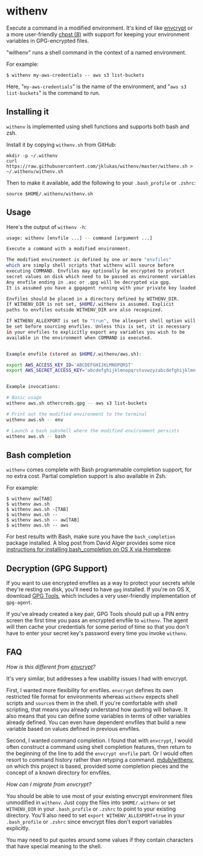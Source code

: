 # withenv

Execute a command in a modified environment.
It's kind of like [envcrypt](https://github.com/whilp/envcrypt)
or a more user-friendly
[chpst (8)](http://manpages.ubuntu.com/manpages/hardy/man8/chpst.8.html)
with support for keeping your environment variables in GPG-encrypted files.

"withenv" runs a shell command in the context of a named environment.

For example:

    $ withenv my-aws-credentials -- aws s3 list-buckets

Here, "`my-aws-credentials`" is the name of the environment, and "`aws s3 list-buckets`" is the command to run.

## Installing it

`withenv` is implemented using shell functions and supports both bash and zsh.

Install it by copying `withenv.sh` from GitHub:

    mkdir -p ~/.withenv
    curl https://raw.githubusercontent.com/jklukas/withenv/master/withenv.sh > ~/.withenv/withenv.sh

Then to make it available, add the following to your `.bash_profile` or `.zshrc`:

    source $HOME/.withenv/withenv.sh

## Usage

Here's the output of `withenv -h`:

```bash
usage: withenv [envfile ...] -- command [argument ...]

Execute a command with a modified environment.

The modified environment is defined by one or more "envfiles"
which are simply shell scripts that withenv will source before
executing COMMAND. Envfiles may optionally be encrypted to protect
secret values on disk which need to be passed as environment variables.
Any envfile ending in .asc or .gpg will be decrypted via gpg.
It is assumed you have a gpgagent running with your private key loaded.

Envfiles should be placed in a directory defined by WITHENV_DIR.
If WITHENV_DIR is not set, $HOME/.withenv is assumed. Explicit
paths to envfiles outside WITHENV_DIR are also recognized.

If WITHENV_ALLEXPORT is set to "true", the allexport shell option will
be set before sourcing envfiles. Unless this is set, it is necessary
in your envfiles to explicitly export any variables you wish to be
available in the environment when COMMAND is executed.


Example envfile (stored as $HOME/.withenv/aws.sh):

export AWS_ACCESS_KEY_ID='ABCDEFGHIJKLMNOPQRST'
export AWS_SECRET_ACCESS_KEY='abcdefghijklmnopqrstuvwzyzabcdefghijklmn'


Example invocations:

# Basic usage
withenv aws.sh othercreds.gpg -- aws s3 list-buckets

# Print out the modified environment to the terminal
withenv aws.sh -- env

# Launch a bash subshell where the modified environment persists
withenv aws.sh -- bash
```

## Bash completion

`withenv` comes complete with Bash programmable completion support, for no extra cost.
Partial completion support is also available in Zsh.

For example:

    $ withenv aw[TAB]
    $ withenv aws.sh
    $ withenv aws.sh -[TAB]
    $ withenv aws.sh --
    $ withenv aws.sh -- aw[TAB]
    $ withenv aws.sh -- aws


For best results with Bash, make sure you have the `bash_completion` package installed.
A blog post from David Alger provides some nice
[instructions for installing bash_completion on OS X via Homebrew](http://davidalger.com/development/bash-completion-on-os-x-with-brew/).


## Decryption (GPG Support)

If you want to use encrypted envfiles as a way to protect your secrets while
they're resting on disk, you'll need to have `gpg` installed.
If you're on OS X, download [GPG Tools](https://gpgtools.org/), which includes
a very user-friendly implementation of `gpg-agent`.

If you've already created a key pair, GPG Tools should pull up a PIN entry
screen the first time you pass an encrypted envfile to `withenv`.
The agent will then cache your credentials for some period of time
so that you don't have to enter your secret key's password every time
you invoke `withenv`.


## FAQ

*How is this different from [envcrypt](https://github.com/whilp/envcrypt)?*

It's very similar, but addresses a few usability issues I had with envcrypt.

First, I wanted more flexibility for envfiles.
`envcrypt` defines its own restricted file format for environments
whereas `withenv` expects shell scripts and `source`s them in the shell.
If you're comfortable with shell scripting, that means you already
understand how quoting will behave. It also means that you can define
some variables in terms of other variables already defined.
You can even have dependent envfiles that build a new variable based on
values defined in previous envfiles.

Second, I wanted command completion. I found that with `envcrypt`,
I would often construct a command using shell completion features, then
return to the beginning of the line to add the `envcrypt envfile` part.
Or I would often resort to command history rather than retyping a command.
[mdub/withenv](https://github.com/mdub/withenv), on which this project
is based, provided some completion pieces
and the concept of a known directory for envfiles.

*How can I migrate from envcrypt?*

You should be able to use most of your existing envcrypt environment files
unmodified in `withenv`. Just copy the files into `$HOME/.withenv` or
set `WITHENV_DIR` in your `.bash_profile` or `.zshrc` to point to your
existing directory. You'll also need to set `export WITHENV_ALLEXPORT=true`
in your `.bash_profile` or `.zshrc` since envcrypt files don't export
variables explicitly.

You may need to put quotes around some values if they contain characters
that have special meaning to the shell.
